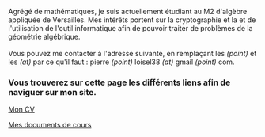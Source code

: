 Agrégé de mathématiques, je suis actuellement étudiant au M2 d'algèbre appliquée de Versailles. Mes intérêts portent sur la cryptographie et la et de l'utilisation de l'outil informatique afin de pouvoir traiter de problèmes de la géométrie algébrique.
<br>
<br>
Vous pouvez me contacter à l'adresse suivante, en remplaçant les _(point)_ et les _(at)_ par ce qu'il faut : pierre _(point)_ loisel38 _(at)_ gmail _(point)_ com.

### Vous trouverez sur cette page les différents liens afin de naviguer sur mon site.

<a href="https://pierreloisel.github.io/about"> Mon CV </a>

<a href="https://pierreloisel.github.io/cours"> Mes documents de cours </a>
